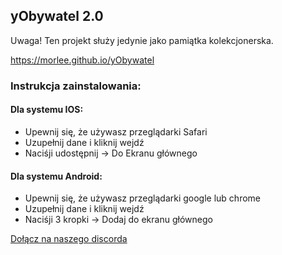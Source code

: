 ## yObywatel 2.0

Uwaga! Ten projekt służy jedynie jako pamiątka kolekcjonerska.

https://morlee.github.io/yObywatel

### Instrukcja zainstalowania:
#### Dla systemu IOS:
- Upewnij się, że używasz przeglądarki Safari
- Uzupełnij dane i kliknij wejdź
- Naciśji udostępnij -> Do Ekranu głównego
#### Dla systemu Android:
- Upewnij się, że używasz przeglądarki google lub chrome
- Uzupełnij dane i kliknij wejdź
- Naciśji 3 kropki -> Dodaj do ekranu głównego

[Dołącz na naszego discorda](https://discord.gg/EDg7A8sWqm)
